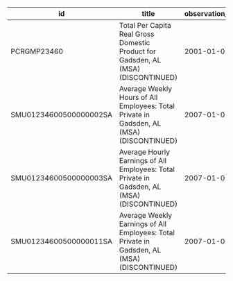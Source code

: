| id                     | title                                                                                       | observation_start   | observation_end   |
|------------------------|---------------------------------------------------------------------------------------------|---------------------|-------------------|
| PCRGMP23460            | Total Per Capita Real Gross Domestic Product for Gadsden, AL (MSA) (DISCONTINUED)           | 2001-01-01          | 2017-01-01        |
| SMU01234600500000002SA | Average Weekly Hours of All Employees: Total Private in Gadsden, AL (MSA) (DISCONTINUED)    | 2007-01-01          | 2022-03-01        |
| SMU01234600500000003SA | Average Hourly Earnings of All Employees: Total Private in Gadsden, AL (MSA) (DISCONTINUED) | 2007-01-01          | 2022-03-01        |
| SMU01234600500000011SA | Average Weekly Earnings of All Employees: Total Private in Gadsden, AL (MSA) (DISCONTINUED) | 2007-01-01          | 2022-03-01        |